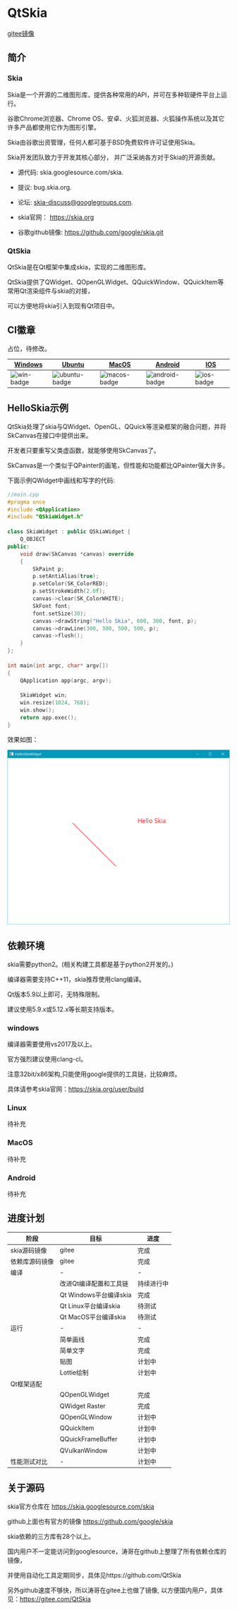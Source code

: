 # QtSkia

[gitee镜像](https://gitee.com/QtSkia/QtSkia)

## 简介

### Skia

Skia是一个开源的二维图形库，提供各种常用的API，并可在多种软硬件平台上运行。

谷歌Chrome浏览器、Chrome OS、安卓、火狐浏览器、火狐操作系统以及其它许多产品都使用它作为图形引擎。

Skia由谷歌出资管理，任何人都可基于BSD免费软件许可证使用Skia。

Skia开发团队致力于开发其核心部分， 并广泛采纳各方对于Skia的开源贡献。

* 源代码: skia.googlesource.com/skia.

* 提议: bug.skia.org.

* 论坛: skia-discuss@googlegroups.com.

* skia官网： https://skia.org

* 谷歌github镜像: https://github.com/google/skia.git

### QtSkia

QtSkia是在Qt框架中集成skia，实现的二维图形库。

QtSkia提供了QWidget、QOpenGLWidget、QQuickWindow、QQuickItem等常用Qt渲染组件与skia的对接，

可以方便地将skia引入到现有Qt项目中。

## CI徽章

占位，待修改。

| [Windows][win-link]| [Ubuntu][ubuntu-link]|[MacOS][macos-link]|[Android][android-link]|[IOS][ios-link]|
|---------------|---------------|-----------------|-----------------|----------------|
| ![win-badge]  | ![ubuntu-badge]      | ![macos-badge] |![android-badge]   |![ios-badge]   |


[win-link]: https://github.com/JaredTao/QtSkia/actions?query=workflow%3AWindows "WindowsAction"
[win-badge]: https://github.com/JaredTao/QtSkia/workflows/Windows/badge.svg  "Windows"

[ubuntu-link]: https://github.com/JaredTao/QtSkia/actions?query=workflow%3AUbuntu "UbuntuAction"
[ubuntu-badge]: https://github.com/JaredTao/QtSkia/workflows/Ubuntu/badge.svg "Ubuntu"

[macos-link]: https://github.com/JaredTao/QtSkia/actions?query=workflow%3AMacOS "MacOSAction"
[macos-badge]: https://github.com/JaredTao/QtSkia/workflows/MacOS/badge.svg "MacOS"

[android-link]: https://github.com/JaredTao/QtSkia/actions?query=workflow%3AAndroid "AndroidAction"
[android-badge]: https://github.com/JaredTao/QtSkia/workflows/Android/badge.svg "Android"

[ios-link]: https://github.com/JaredTao/QtSkia/actions?query=workflow%3AIOS "IOSAction"
[ios-badge]: https://github.com/JaredTao/QtSkia/workflows/IOS/badge.svg "IOS"

## HelloSkia示例

QtSkia处理了skia与QWidget、OpenGL、QQuick等渲染框架的融合问题，并将SkCanvas在接口中提供出来。

开发者只要重写父类虚函数，就能够使用SkCanvas了。

SkCanvas是一个类似于QPainter的画笔，但性能和功能都比QPainter强大许多。

下面示例QWidget中画线和写字的代码:

```c++
//main.cpp
#pragma once
#include <QApplication>
#include "QSkiaWidget.h"

class SkiaWidget : public QSkiaWidget {
    Q_OBJECT
public:
    void draw(SkCanvas *canvas) override
    {
        SkPaint p;
        p.setAntiAlias(true);
        p.setColor(SK_ColorRED);
        p.setStrokeWidth(2.0f);
        canvas->clear(SK_ColorWHITE);
        SkFont font;
        font.setSize(30);
        canvas->drawString("Hello Skia", 600, 300, font, p);
        canvas->drawLine(300, 300, 500, 500, p);
        canvas->flush();
    }
};

int main(int argc, char* argv[])
{
    QApplication app(argc, argv);

    SkiaWidget win;
    win.resize(1024, 768);
    win.show();
    return app.exec();
}

```

效果如图：

![](doc/demo.png)

## 依赖环境

skia需要python2。(相关构建工具都是基于python2开发的。)

编译器需要支持C++11，skia推荐使用clang编译。

Qt版本5.9以上即可，无特殊限制。

建议使用5.9.x或5.12.x等长期支持版本。

### windows

编译器需要使用vs2017及以上。

官方强烈建议使用clang-cl。

注意32bit/x86架构,只能使用google提供的工具链，比较麻烦。

具体请参考skia官网：https://skia.org/user/build

### Linux

待补充

### MacOS

待补充

### Android

待补充

## 进度计划

|阶段|目标|进度|
|----|----|----|
|skia源码镜像|gitee|完成|
|依赖库源码镜像|gitee|完成|
|编译|-|-|
||改进Qt编译配置和工具链|持续进行中|
||Qt Windows平台编译skia|完成|
||Qt Linux平台编译skia|待测试|
||Qt MacOS平台编译skia|待测试|
|运行|-|-|
||简单画线|完成|
||简单文字|完成|
||贴图|计划中|
||Lottie绘制|计划中|
|Qt框架适配|||
||QOpenGLWidget|完成|
||QWidget Raster|完成|
||QOpenGLWindow|计划中|
||QQuickItem|计划中|
||QQuickFrameBuffer|计划中|
||QVulkanWindow|计划中|
|性能测试对比|-|计划中|

## 关于源码

skia官方仓库在 https://skia.googlesource.com/skia

github上面也有官方的镜像 https://github.com/google/skia

skia依赖的三方库有28个以上。

国内用户不一定能访问到googlesource，涛哥在github上整理了所有依赖仓库的镜像，

并使用自动化工具定期同步，具体见https://github.com/QtSkia

另外github速度不够快，所以涛哥在gitee上也做了镜像, 以方便国内用户，具体见：https://gitee.com/QtSkia

